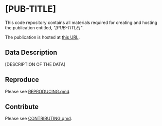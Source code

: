 # [PUB-TITLE]

This code repository contains all materials required for creating and hosting the publication entitled, *"[PUB-TITLE]"*.

The publication is hosted at [this URL]([PUB-URL]).

## Data Description

[DESCRIPTION OF THE DATA]

## Reproduce

Please see [REPRODUCING.qmd](REPRODUCING.qmd).

## Contribute

Please see [CONTRIBUTING.qmd](CONTRIBUTING.qmd).
